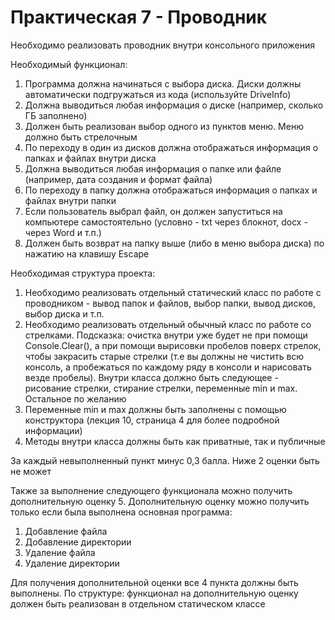 # Практическая 7 - Проводник
Необходимо реализовать проводник внутри консольного приложения

Необходимый функционал:

1. Программа должна начинаться с выбора диска. Диски должны автоматически подгружаться из кода (используйте DriveInfo)
2. Должна выводиться любая информация о диске (например, сколько ГБ заполнено)
3. Должен быть реализован выбор одного из пунктов меню. Меню должно быть стрелочным
4. По переходу в один из дисков должна отображаться информация о папках и файлах внутри диска
5. Должна выводиться любая информация о папке или файле (например, дата создания и формат файла)
6. По переходу в папку должна отображаться информация о папках и файлах внутри папки
7. Если пользователь выбрал файл, он должен запуститься на компьютере самостоятельно (условно - txt через блокнот, docx - через Word и т.п.)
8. Должен быть возврат на папку выше (либо в меню выбора диска) по нажатию на клавишу Escape

Необходимая структура проекта:
1. Необходимо реализовать отдельный статический класс по работе с проводником - вывод папок и файлов, выбор папки, вывод дисков, выбор диска и т.п.
2. Необходимо реализовать отдельный обычный класс по работе со стрелками. Подсказка: очистка внутри уже будет не при помощи Console.Clear(), а при помощи вырисовки пробелов поверх стрелок, чтобы закрасить старые стрелки (т.е вы должны не чистить всю консоль, а пробежаться по каждому ряду в консоли и нарисовать везде пробелы). Внутри класса должно быть следующее - рисование стрелки, стирание стрелки, переменные min и max. Остальное по желанию
3. Переменные min и max должны быть заполнены с помощью конструктора (лекция 10, страница 4 для более подробной информации)
4. Методы внутри класса должны быть как приватные, так и публичные

За каждый невыполненный пункт минус 0,3 балла. Ниже 2 оценки быть не может

Также за выполнение следующего функционала можно получить дополнительную оценку 5. Дополнительную оценку можно получить только если была выполнена основная программа:
1. Добавление файла
2. Добавление директории
3. Удаление файла
4. Удаление директории

Для получения дополнительной оценки все 4 пункта должны быть выполнены. По структуре: функционал на дополнительную оценку должен быть реализован в отдельном статическом классе
